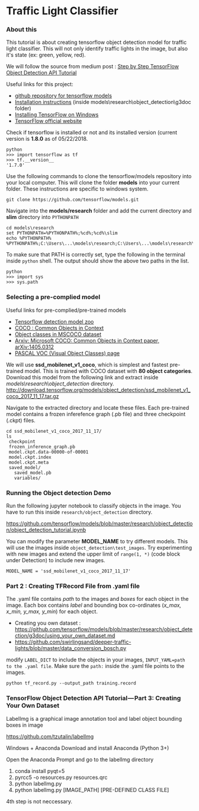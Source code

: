 # Traffic Light Classifier

### About this
This tutorial is about creating tensorflow object detection model for traffic light classifier. This will not only identify traffic lights in the image, but also it's state (ex: green, yellow, red).

We will follow the source from medium post : [Step by Step TensorFlow Object Detection API Tutorial](https://medium.com/@WuStangDan/step-by-step-tensorflow-object-detection-api-tutorial-part-1-selecting-a-model-a02b6aabe39e)

Useful links for this project: <br>

* [github repository for tensorflow models](https://github.com/tensorflow/models)
* [Installation instructions](https://github.com/tensorflow/models/blob/master/research/object_detection/g3doc/installation.md)
(inside models\research\object_detection\g3doc folder)
* [Installing TensorFlow on Windows](https://www.tensorflow.org/install/install_windows)
* [TensorFlow official website](https://www.tensorflow.org/install/install_windows)

Check if tensorflow is installed or not and its installed version (current version is **1.8.0** as of 05/22/2018.
```
python
>>> import tensorflow as tf
>>> tf.__version__
'1.7.0'
```

Use the following commands to clone the tensorflow/models repository into your local computer. This will clone the folder **models** into your current folder. These instructions are specific to windows system.
```
git clone https://github.com/tensorflow/models.git 
```
Navigate into the **models/research** folder and add the current directory and **slim** directory into `PYTHONPATH`
```
cd models\research
set PYTHONPATH=%PYTHONPATH%;%cd%;%cd%\slim
echo %PYTHONPATH%
%PYTHONPATH%;C:\Users\...\models\research;C:\Users\...\models\research\slim
```
To make sure that PATH is correctly set, type the following in the terminal inside `python` shell. The output should show the above two paths in the list.
```
python
>>> import sys
>>> sys.path
```

### Selecting a pre-complied model

Useful links for pre-complied/pre-trained models

* [Tensorflow detection model zoo](https://github.com/tensorflow/models/blob/master/research/object_detection/g3doc/detection_model_zoo.md)
* [COCO : Common Objects in Context](http://cocodataset.org/#home)
* [Object classes in MSCOCO dataset](https://stackoverflow.com/questions/42480371/i-want-to-know-if-there-is-the-clothing-object-class-in-the-ms-coco-dataset)
* [Arxiv: Microsoft COCO: Common Objects in Context paper, arXiv:1405.0312](https://arxiv.org/abs/1405.0312)
* [PASCAL VOC (Visual Object Classes) page](http://host.robots.ox.ac.uk/pascal/VOC/)

We will use **ssd_mobilenet_v1_coco**, which is simplest and fastest pre-trained model. This is trained with COCO dataset with **80 object categories**.
Download this model from the following link and extract inside *models\research\object_detection* directory.
http://download.tensorflow.org/models/object_detection/ssd_mobilenet_v1_coco_2017_11_17.tar.gz

Navigate to the extracted directory and locate these files. Each pre-trained model contains a frozen inferefence graph (.pb file) and three checkpoint (.ckpt) files.
```
cd ssd_mobilenet_v1_coco_2017_11_17/
ls
 checkpoint
 frozen_inference_graph.pb
 model.ckpt.data-00000-of-00001
 model.ckpt.index
 model.ckpt.meta
 saved_model/
   saved_model.pb
   variables/
```

### Running the Object detection Demo

Run the following jupyter notebook to classify objects in the image. You have to run this inside `research/object_detection` directory.

https://github.com/tensorflow/models/blob/master/research/object_detection/object_detection_tutorial.ipynb

You can modify the parameter **MODEL_NAME** to try different models. This will use the images inside `object_detection\test_images`. Try experimenting with new images and extend the upper limit of `range(1, *)` (code block under Detection) to include new images.
```
MODEL_NAME = 'ssd_mobilenet_v1_coco_2017_11_17'
```

### Part 2 : Creating TFRecord File from .yaml file

The .yaml file contains *path* to the images and *boxes* for each object in the image. Each box contains *label* and bounding box co-ordinates (*x_max, x_min, y_max, y_min*) for each object.

- Creating you own dataset : https://github.com/tensorflow/models/blob/master/research/object_detection/g3doc/using_your_own_dataset.md
- https://github.com/swirlingsand/deeper-traffic-lights/blob/master/data_conversion_bosch.py

modify `LABEL_DICT` to include the objects in your images, `INPUT_YAML=path to the .yaml file`. Make sure the `path:` inside the .yaml file points to the images.

```
python tf_record.py --output_path training.record
```

### TensorFlow Object Detection API Tutorial — Part 3: Creating Your Own Dataset

LabelImg is a graphical image annotation tool and label object bounding boxes in image

https://github.com/tzutalin/labelImg


Windows + Anaconda
Download and install Anaconda (Python 3+)

Open the Anaconda Prompt and go to the labelImg directory

1. conda install pyqt=5
2. pyrcc5 -o resources.py resources.qrc
3. python labelImg.py
4. python labelImg.py [IMAGE_PATH] [PRE-DEFINED CLASS FILE]

4th step is not neccessary.



